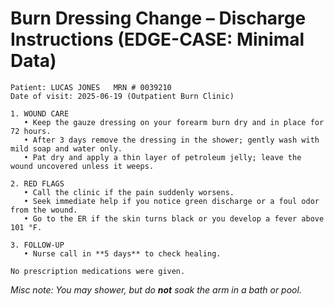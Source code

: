 # Burn Dressing Change – Discharge Instructions (EDGE-CASE: Minimal Data)

```
Patient: LUCAS JONES   MRN # 0039210  
Date of visit: 2025-06-19 (Outpatient Burn Clinic)

1. WOUND CARE  
   • Keep the gauze dressing on your forearm burn dry and in place for 72 hours.  
   • After 3 days remove the dressing in the shower; gently wash with mild soap and water only.  
   • Pat dry and apply a thin layer of petroleum jelly; leave the wound uncovered unless it weeps.

2. RED FLAGS  
   • Call the clinic if the pain suddenly worsens.  
   • Seek immediate help if you notice green discharge or a foul odor from the wound.  
   • Go to the ER if the skin turns black or you develop a fever above 101 °F.

3. FOLLOW-UP  
   • Nurse call in **5 days** to check healing.  

No prescription medications were given.
```

_Misc note: You may shower, but do **not** soak the arm in a bath or pool._ 